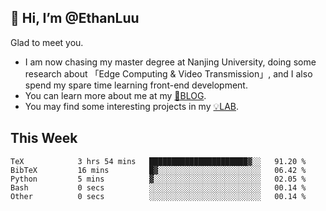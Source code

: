 ## 👋 Hi, I’m @EthanLuu

Glad to meet you.

- I am now chasing my master degree at Nanjing University, doing some research about 「Edge Computing & Video Transmission」, and I also spend my spare time learning front-end development.
- You can learn more about me at my [📝BLOG](https://blog.ethanloo.cn).
- You may find some interesting projects in my [💡LAB](https://lab.ethanloo.cn).

## This Week
<!--START_SECTION:waka-->

```text
TeX            3 hrs 54 mins   ██████████████████████▓░░   91.20 %
BibTeX         16 mins         █▓░░░░░░░░░░░░░░░░░░░░░░░   06.42 %
Python         5 mins          ▓░░░░░░░░░░░░░░░░░░░░░░░░   02.05 %
Bash           0 secs          ░░░░░░░░░░░░░░░░░░░░░░░░░   00.14 %
Other          0 secs          ░░░░░░░░░░░░░░░░░░░░░░░░░   00.14 %
```

<!--END_SECTION:waka-->
